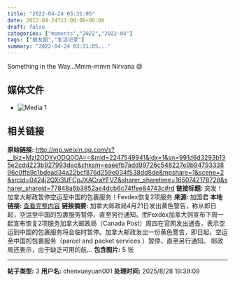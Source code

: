 ```yaml
---
title: "2022-04-24 03:31:05"
date: 2022-04-24T11:00:00+08:00
draft: false
categories: ["moments","2022","2022-04"]
tags: ["朋友圈","生活记录"]
summary: "2022-04-24 03:31:05..."
---
```


Something in the Way…Mmm-mmm
​Nirvana 😄

## 媒体文件

- ![Media 1](/Moments/photos/2022-04-24/202204240331050.jpg)

## 相关链接

**原始链接:** http://mp.weixin.qq.com/s?__biz=MzI2ODYyODQ0OA==&mid=2247549941&idx=1&sn=991d6d3293b135e2cdd223b927993dec&chksm=eaeefb7add99726c548227e9b9479333896c0ffa9c1bdead34a22bcf876d259e034f538dd8de&mpshare=1&scene=2&srcid=0424j2QXi3UFCpJXACraYFVZ&sharer_sharetime=1650742178728&sharer_shareid=77848a6b3852ae4dcb6c74ffee84743c#rd
**链接标题:** 突发！加拿大邮政暂停空运至中国的包裹服务！Fexdex恢复2项服务
**来源:** 加国君
**本地链接:** [查看完整内容](/link_content/2022/04/2022-04-24-1/link_content/)
**链接摘要:** 加拿大邮政局4月21日发出黄色警告，称从即日起，空运至中国的包裹服务暂停，直至另行通知。而Fexdex加拿大则宣布下周一起宣布恢复2项服务加拿大邮政局（Canada Post）周四在官网发出通告，表示空运到中国的包裹服务将会临时暂停。加拿大邮政发出一份黄色警告，即日起，空运至中国的包裹服务（parcel and packet services ）暂停，直至另行通知。 邮政局还表示，由于缺乏可用的航...
**包含图片:** 5 张

---

**帖子类型:** 3
**用户名:** chenxueyuan001
**处理时间:** 2025/8/28 19:39:09